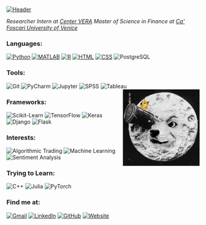 [![Header](https://raw.githubusercontent.com/dang-trung/dang-trung/master/assets/intro.gif)](https://dang-trung.github.io/)

_Researcher Intern at [Center VERA](https://www.unive.it/pag/35190/)_ 
_Master of Science in Finance at [Ca' Foscari University of Venice](https://www.unive.it/pag/13526/)_

### Languages: 

[![Python](https://img.shields.io/badge/-Python-white?&logo=python&logoColor=blue)](https://github.com/dang-trung?tab=repositories&q=&type=&language=python)
[![MATLAB](https://img.shields.io/badge/-MATLAB-white?&logo=Mathworks&logoColor=ffa500)](https://github.com/dang-trung?tab=repositories&q=&type=&language=matlab)
[![R](https://img.shields.io/badge/-R-white?&logo=R&logoColor=blue)](https://github.com/dang-trung?tab=repositories&q=&type=&language=r)
[![HTML](https://img.shields.io/badge/-HTML-white?&logo=html5&logoColor=E34F26)](https://github.com/dang-trung?tab=repositories&q=&type=&language=html)
[![CSS](https://img.shields.io/badge/-CSS-white?&logo=css3&logoColor=1572B6)](https://github.com/dang-trung?tab=repositories&q=&type=&language=html)
![PostgreSQL](https://img.shields.io/badge/-PostgreSQL-white?&logo=PostgreSQL&logoColor=336791)

### Tools:
![Git](https://img.shields.io/badge/-Git-fff?&logo=git&style=flat)
![PyCharm](https://img.shields.io/badge/-PyCharm-fff?&logo=pycharm&style=flat&logoColor=black)
![Jupyter](https://img.shields.io/badge/-Jupyter-fff?&logo=jupyter&style=flat)
![SPSS](https://img.shields.io/badge/-SPSS-white?&logo=IBM&logoColor=blue)
![Tableau](https://img.shields.io/badge/-Tableau-white?&logo=Tableau&logoColor=E97627)
<img align='right' src= "https://raw.githubusercontent.com/dang-trung/dang-trung/master/assets/doge.gif" width="200">

### Frameworks:
![Scikit-Learn](https://img.shields.io/badge/Scikit--Learn-fff?&logo=scikit-learn&style=flat)
![TensorFlow](https://img.shields.io/badge/-TensorFlow-fff?&logo=tensorflow&style=flat)
![Keras](https://img.shields.io/badge/-Keras-fff?&logo=keras&style=flat&logoColor=d00000)
![Django](https://img.shields.io/badge/-Django-fff?&logo=django&style=flat&logoColor=d00000)
![Flask](https://img.shields.io/badge/-Flask-fff?&logo=flask&style=flat&logoColor=black)

### Interests:
![Algorithmic Trading](https://img.shields.io/badge/-%F0%9F%A4%96%20Algorithmic%20Trading-white)
![Machine Learning](https://img.shields.io/badge/-🔥%20Machine%20Learning-white)
![Sentiment Analysis](https://img.shields.io/badge/-💬%20Sentiment%20Analysis-white)

### Trying to Learn:
![C++](https://img.shields.io/badge/-C++-white?&logo=c%2B%2B&logoColor=00599C)
![Julia](https://img.shields.io/badge/-Julia-white?&logo=Julia&logoColor=9558B2)
![PyTorch](https://img.shields.io/badge/-PyTorch-white?&logo=PyTorch&logoColor=EE4C2C)

### Find me at:
[![Gmail](https://img.shields.io/badge/-Gmail-white.svg?&logo=gmail&logoColor=)](mailto:dangtrung@gmail.com)
[![LinkedIn](https://img.shields.io/badge/-LinkedIn-white.svg?&logo=linkedin&logoColor=blue)](https://linkedin.com/in/dang-trung)
[![GitHub](https://img.shields.io/badge/-GitHub-white.svg?&logo=github&logoColor=black)](https://github.com/dang-trung/)
[![Website](https://img.shields.io/badge/-⭐%20Website-white)](https://dang-trung.github.io/)
